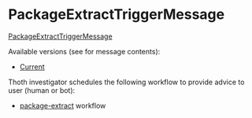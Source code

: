 # PackageExtractTriggerMessage

[PackageExtractTriggerMessage](https://github.com/thoth-station/messaging/blob/master/thoth/messaging/adviser_trigger.py)

Available versions (see for message contents):

- [Current](https://github.com/thoth-station/messaging/blob/master/thoth/messaging/adviser_trigger.py)

Thoth investigator schedules the following workflow to provide advice to user (human or bot):

- [package-extract](https://github.com/thoth-station/thoth-application/tree/master/package-extract) workflow
